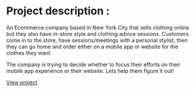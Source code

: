 
# Project description :

An Ecommerce company based in New York City that sells clothing online but they also have in-store style and clothing advice sessions. Customers come in to the store, have sessions/meetings with a personal stylist, then they can go home and order either on a mobile app or website for the clothes they want.

The company is trying to decide whether to focus their efforts on their mobile app experience or their website. Lets help them figure it out! 

<a href="http://nbviewer.jupyter.org/gist/Keerthivasan-A/57e65b159df4de883c1e4ed291d79ae0" target="_blank">View project </a>
